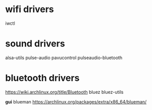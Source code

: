 # wifi drivers
iwctl

# sound drivers
alsa-utils
pulse-audio
pavucontrol
pulseaudio-bluetooth

# bluetooth drivers
https://wiki.archlinux.org/title/Bluetooth
bluez
bluez-utils

**gui**
blueman
https://archlinux.org/packages/extra/x86_64/blueman/
